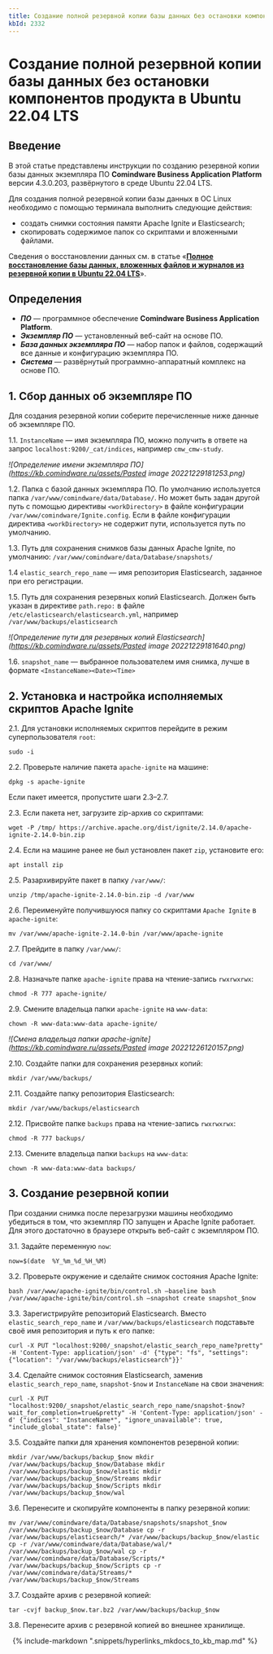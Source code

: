 ```yaml
---
title: Создание полной резервной копии базы данных без остановки компонентов продукта в Ubuntu 22.04 LTS
kbId: 2332
---
```


# Создание полной резервной копии базы данных без остановки компонентов продукта в Ubuntu 22.04 LTS

## Введение

В этой статье представлены инструкции по созданию резервной копии базы данных экземпляра ПО **Comindware Business Application Platform** версии 4.3.0.203, развёрнутого в среде Ubuntu 22.04 LTS.

Для создания полной резервной копии базы данных в ОС Linux необходимо с помощью терминала выполнить следующие действия:

- создать снимки состояния памяти Apache Ignite и Elasticsearch;
- скопировать содержимое папок со скриптами и вложенными файлами.

Сведения о восстановлении данных см. в статье «**[Полное восстановление базы данных, вложенных файлов и журналов из резервной копии в Ubuntu 22.04 LTS](https://kb.comindware.ru/article.php?id=2335)**».

## Определения

- ***ПО*** — программное обеспечение **Comindware Business Application Platform**.
- ***Экземпляр ПО*** — установленный веб-сайт на основе ПО.
- ***База данных экземпляра ПО*** — набор папок и файлов, содержащий все данные и конфигурацию экземпляра ПО.
- ***Система*** — развёрнутый программно-аппаратный комплекс на основе ПО.

## 1. Сбор данных об экземпляре ПО

Для создания резервной копии соберите перечисленные ниже данные об экземпляре ПО.

1.1. `InstanceName` — имя экземпляра ПО, можно получить в ответе на запрос `localhost:9200/_cat/indices`, например `cmw_cmw-study`.

_![Определение имени экземпляра ПО](https://kb.comindware.ru/assets/Pasted image 20221229181253.png)_

1.2. Папка с базой данных экземпляра ПО. По умолчанию используется папка `/var/www/comindware/data/Database/`. Но может быть задан другой путь с помощью директивы `<workDirectory>` в файле конфигурации `/var/www/comindware/Ignite.config`. Если в файле конфигурации директива `<workDirectory>` не содержит пути, используется путь по умолчанию.

1.3. Путь для сохранения снимков базы данных Apache Ignite, по умолчанию: `/var/www/comindware/data/Database/snapshots/`

1.4 `elastic_search_repo_name` — имя репозитория Elasticsearch, заданное при его регистрации.

1.5. Путь для сохранения резервных копий Elasticsearch. Должен быть указан в директиве `path.repo:` в файле `/etc/elasticsearch/elasticsearch.yml`, например `/var/www/backups/elasticsearch`

_![Определение пути для резервных копий Elasticsearch](https://kb.comindware.ru/assets/Pasted image 20221229181640.png)_

1.6. `snapshot_name` — выбранное пользователем имя снимка, лучше в формате `<InstanceName><Date><Time>`

## 2. Установка и настройка исполняемых скриптов Apache Ignite

2.1. Для установки исполняемых скриптов перейдите в режим суперпользователя `root`:

```
sudo -i 
```

2.2. Проверьте наличие пакета `apache-ignite` на машине:

```
dpkg -s apache-ignite 
```

Если пакет имеется, пропустите шаги 2.3–2.7.

2.3. Если пакета нет, загрузите zip-архив со скриптами:

```
wget -P /tmp/ https://archive.apache.org/dist/ignite/2.14.0/apache-ignite-2.14.0-bin.zip 
```

2.4. Если на машине ранее не был установлен пакет `zip`, установите его:

```
apt install zip 
```

2.5. Разархивируйте пакет в папку `/var/www/`:

```
unzip /tmp/apache-ignite-2.14.0-bin.zip -d /var/www 
```

2.6. Переименуйте получившуюся папку со скриптами `Apache Ignite` в `apache-ignite`:

```
mv /var/www/apache-ignite-2.14.0-bin /var/www/apache-ignite 
```

2.7. Прейдите в папку `/var/www/`:

```
cd /var/www/ 
```

2.8. Назначьте папке `apache-ignite` права на чтение-запись `rwxrwxrwx`:

```
chmod -R 777 apache-ignite/ 
```

2.9. Смените владельца папки `apache-ignite` на `www-data`:

```
chown -R www-data:www-data apache-ignite/ 
```

_![Смена владельца папки apache-ignite](https://kb.comindware.ru/assets/Pasted image 20221226120157.png)_

2.10. Создайте папки для сохранения резервных копий:

```
mkdir /var/www/backups/ 
```

2.11. Создайте папку репозитория Elasticsearch:

```
mkdir /var/www/backups/elasticsearch 
```

2.12. Присвойте папке `backups` права на чтение-запись `rwxrwxrwx`:

```
chmod -R 777 backups/ 
```

2.13. Смените владельца папки `backups` на `www-data`:

```
chown -R www-data:www-data backups/ 
```

## 3. Создание резервной копии

При создании снимка после перезагрузки машины необходимо убедиться в том, что экземпляр ПО запущен и Apache Ignite работает. Для этого достаточно в браузере открыть веб-сайт с экземпляром ПО.

3.1. Задайте переменную `now`:

```
now=$(date  %Y_%m_%d_%H_%M) 
```

3.2. Проверьте окружение и сделайте снимок состояния Apache Ignite:

```
bash /var/www/apache-ignite/bin/control.sh —baseline bash /var/www/apache-ignite/bin/control.sh —snapshot create snapshot_$now 
```

3.3. Зарегистрируйте репозиторий Elasticsearch. Вместо `elastic_search_repo_name` и `/var/www/backups/elasticsearch` подставьте своё имя репозитория и путь к его папке:

```
curl -X PUT "localhost:9200/_snapshot/elastic_search_repo_name?pretty" -H 'Content-Type: application/json' -d' {"type": "fs", "settings": {"location": "/var/www/backups/elasticsearch"}}' 
```

3.4. Сделайте снимок состояния Elasticsearch, заменив `elastic_search_repo_name`, `snapshot-$now` и `InstanceName` на свои значения:

```
curl -X PUT "localhost:9200/_snapshot/elastic_search_repo_name/snapshot-$now?wait_for_completion=true&pretty" -H 'Content-Type: application/json' -d' {"indices": "InstanceName*", "ignore_unavailable": true, "include_global_state": false}' 
```

3.5. Создайте папки для хранения компонентов резервной копии:

```
mkdir /var/www/backups/backup_$now mkdir /var/www/backups/backup_$now/Database mkdir /var/www/backups/backup_$now/elastic mkdir /var/www/backups/backup_$now/Streams mkdir /var/www/backups/backup_$now/Scripts mkdir /var/www/backups/backup_$now/wal 
```

3.6. Перенесите и скопируйте компоненты в папку резервной копии:

```
mv /var/www/comindware/data/Database/snapshots/snapshot_$now /var/www/backups/backup_$now/Database cp -r /var/www/backups/elasticsearch/* /var/www/backups/backup_$now/elastic cp -r /var/www/comindware/data/Database/wal/* /var/www/backups/backup_$now/wal cp -r /var/www/comindware/data/Database/Scripts/* /var/www/backups/backup_$now/Scripts cp -r /var/www/comindware/data/Streams/* /var/www/backups/backup_$now/Streams 
```

3.7. Создайте архив с резервной копией:

```
tar -cvjf backup_$now.tar.bz2 /var/www/backups/backup_$now 
```

3.8. Перенесите архив с резервной копией во внешнее хранилище.



 
{% include-markdown ".snippets/hyperlinks_mkdocs_to_kb_map.md" %}
